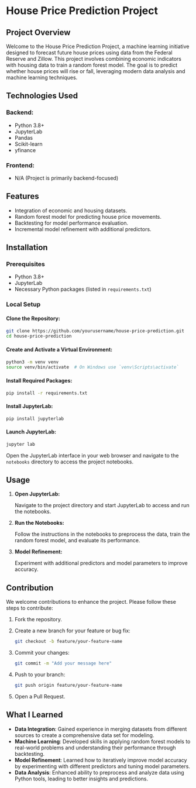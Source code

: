 # House Price Prediction Project

## Project Overview

Welcome to the House Price Prediction Project, a machine learning initiative designed to forecast future house prices using data from the Federal Reserve and Zillow. This project involves combining economic indicators with housing data to train a random forest model. The goal is to predict whether house prices will rise or fall, leveraging modern data analysis and machine learning techniques.

## Technologies Used

### Backend:
- Python 3.8+
- JupyterLab
- Pandas
- Scikit-learn
- yfinance

### Frontend:
- N/A (Project is primarily backend-focused)

## Features

- Integration of economic and housing datasets.
- Random forest model for predicting house price movements.
- Backtesting for model performance evaluation.
- Incremental model refinement with additional predictors.

## Installation

### Prerequisites

- Python 3.8+
- JupyterLab
- Necessary Python packages (listed in `requirements.txt`)

### Local Setup

#### Clone the Repository:

```sh
git clone https://github.com/yourusername/house-price-prediction.git
cd house-price-prediction
```

#### Create and Activate a Virtual Environment:

```sh
python3 -m venv venv
source venv/bin/activate  # On Windows use `venv\Scripts\activate`
```

#### Install Required Packages:

```sh
pip install -r requirements.txt
```

#### Install JupyterLab:

```sh
pip install jupyterlab
```

#### Launch JupyterLab:

```sh
jupyter lab
```

Open the JupyterLab interface in your web browser and navigate to the `notebooks` directory to access the project notebooks.

## Usage

1. **Open JupyterLab:**

   Navigate to the project directory and start JupyterLab to access and run the notebooks.

2. **Run the Notebooks:**

   Follow the instructions in the notebooks to preprocess the data, train the random forest model, and evaluate its performance.

3. **Model Refinement:**

   Experiment with additional predictors and model parameters to improve accuracy.

## Contribution

We welcome contributions to enhance the project. Please follow these steps to contribute:

1. Fork the repository.
2. Create a new branch for your feature or bug fix:

   ```sh
   git checkout -b feature/your-feature-name
   ```

3. Commit your changes:

   ```sh
   git commit -m "Add your message here"
   ```

4. Push to your branch:

   ```sh
   git push origin feature/your-feature-name
   ```

5. Open a Pull Request.

## What I Learned

- **Data Integration**: Gained experience in merging datasets from different sources to create a comprehensive data set for modeling.
- **Machine Learning**: Developed skills in applying random forest models to real-world problems and understanding their performance through backtesting.
- **Model Refinement**: Learned how to iteratively improve model accuracy by experimenting with different predictors and tuning model parameters.
- **Data Analysis**: Enhanced ability to preprocess and analyze data using Python tools, leading to better insights and predictions.
